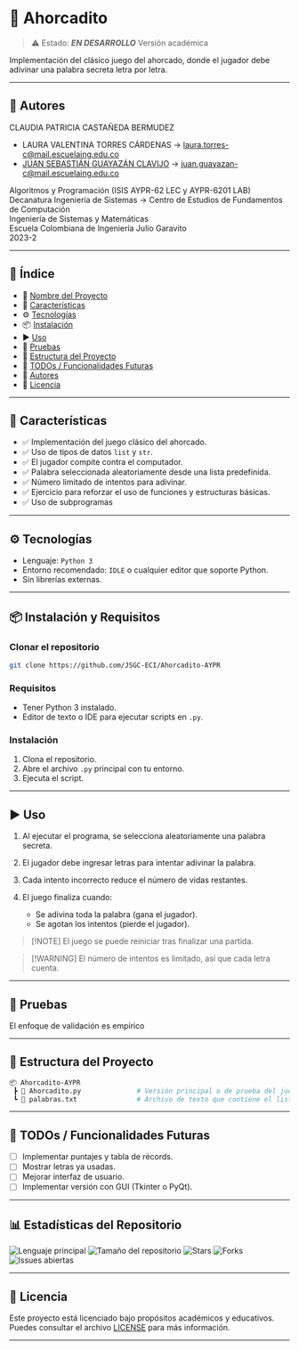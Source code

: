 # 📌 Ahorcadito

> ⚠️ Estado: ***EN DESARROLLO*** Versión académica

Implementación del clásico juego del ahorcado, donde el jugador debe adivinar una palabra secreta letra por letra.

---

## 👥 Autores

CLAUDIA PATRICIA CASTAÑEDA BERMUDEZ
- LAURA VALENTINA TORRES CÁRDENAS → [laura.torres-c@mail.escuelaing.edu.co](mailto:laura.torres-c@mail.escuelaing.edu.co) 
- [JUAN SEBASTIÁN GUAYAZÁN CLAVIJO](https://github.com/JSGC-ECI) → [juan.guayazan-c@mail.escuelaing.edu.co](mailto:juan.guayazan-c@mail.escuelaing.edu.co)

Algoritmos y Programación (ISIS AYPR-62 LEC y AYPR-6201 LAB)   
Decanatura Ingeniería de Sistemas → Centro de Estudios de Fundamentos de Computación    
Ingeniería de Sistemas y Matemáticas    
Escuela Colombiana de Ingeniería Julio Garavito    
2023-2

---

## 🧠 Índice

* 📌 [Nombre del Proyecto](#-ahorcadito)
* 🚀 [Características](#-características)
* ⚙️ [Tecnologías](#️-tecnologías)
* 📦 [Instalación](#-instalación)
* ▶️ [Uso](#️-uso)
* 🧪 [Pruebas](#-pruebas)
* 📁 [Estructura del Proyecto](#-estructura-del-proyecto)
* 📌 [TODOs / Funcionalidades Futuras](#-todos--funcionalidades-futuras)
* 👥 [Autores](#-autores)
* 📄 [Licencia](#-licencia)

---

## 🚀 Características

* ✅ Implementación del juego clásico del ahorcado.
* ✅ Uso de tipos de datos `list` y `str`.
* ✅ El jugador compite contra el computador.
* ✅ Palabra seleccionada aleatoriamente desde una lista predefinida.
* ✅ Número limitado de intentos para adivinar.
* ✅ Ejercicio para reforzar el uso de funciones y estructuras básicas.
* ✅ Uso de subprogramas

---

## ⚙️ Tecnologías

* Lenguaje: `Python 3`
* Entorno recomendado: `IDLE` o cualquier editor que soporte Python.
* Sin librerías externas.

---

## 📦 Instalación y Requisitos

### Clonar el repositorio

```bash
git clone https://github.com/JSGC-ECI/Ahorcadito-AYPR
```

### Requisitos

* Tener Python 3 instalado.
* Editor de texto o IDE para ejecutar scripts en `.py`.

### Instalación

1. Clona el repositorio.
2. Abre el archivo `.py` principal con tu entorno.
3. Ejecuta el script.

---

## ▶️ Uso

1. Al ejecutar el programa, se selecciona aleatoriamente una palabra secreta.
2. El jugador debe ingresar letras para intentar adivinar la palabra.
3. Cada intento incorrecto reduce el número de vidas restantes.
4. El juego finaliza cuando:

   * Se adivina toda la palabra (gana el jugador).
   * Se agotan los intentos (pierde el jugador).

> \[!NOTE]
> El juego se puede reiniciar tras finalizar una partida.

> \[!WARNING]
> El número de intentos es limitado, así que cada letra cuenta.

---

## 🧪 Pruebas

El enfoque de validación es empírico

---

## 📁 Estructura del Proyecto

```bash
📦 Ahorcadito-AYPR
 ┣ 📜 Ahorcadito.py              # Versión principal o de prueba del juego del ahorcado
 ┗ 📜 palabras.txt               # Archivo de texto que contiene el listado de palabras secretas
 ```

---

## 📌 TODOs / Funcionalidades Futuras

* [ ] Implementar puntajes y tabla de récords.
* [ ] Mostrar letras ya usadas.
* [ ] Mejorar interfaz de usuario.
* [ ] Implementar versión con GUI (Tkinter o PyQt).

---

## 📊 Estadísticas del Repositorio

![Lenguaje principal](https://img.shields.io/github/languages/top/JSGC-ECI/Ahorcadito-AYPR?style=flat-square)
![Tamaño del repositorio](https://img.shields.io/github/repo-size/JSGC-ECI/Ahorcadito-AYPR?style=flat-square)
![Stars](https://img.shields.io/github/stars/JSGC-ECI/Ahorcadito-AYPR?style=flat-square)
![Forks](https://img.shields.io/github/forks/JSGC-ECI/Ahorcadito-AYPR?style=flat-square)
![Issues abiertas](https://img.shields.io/github/issues/JSGC-ECI/Ahorcadito-AYPR?style=flat-square)

---

## 📄 Licencia

Este proyecto está licenciado bajo propósitos académicos y educativos. Puedes consultar el archivo [LICENSE](./LICENSE) para más información.

---
